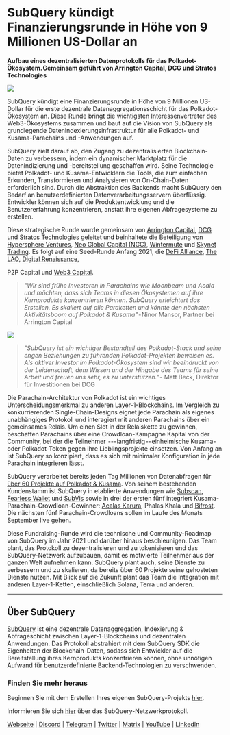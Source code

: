 # SubQuery kündigt Finanzierungsrunde in Höhe von 9 Millionen US-Dollar an

**Aufbau eines dezentralisierten Datenprotokolls für das Polkadot-Ökosystem. Gemeinsam geführt von Arrington Capital, DCG und Stratos Technologies**

![](https://cdn-images-1.medium.com/max/1600/0*PR4oqrB9Am03VseR)

SubQuery kündigt eine Finanzierungsrunde in Höhe von 9 Millionen US-Dollar für die erste dezentrale Datenaggregationsschicht für das Polkadot-Ökosystem an. Diese Runde bringt die wichtigsten Interessenvertreter des Web3-Ökosystems zusammen und baut auf die Vision von SubQuery als grundlegende Datenindexierungsinfrastruktur für alle Polkadot- und Kusama-Parachains und -Anwendungen auf.

SubQuery zielt darauf ab, den Zugang zu dezentralisierten Blockchain-Daten zu verbessern, indem ein dynamischer Marktplatz für die Datenindizierung und -bereitstellung geschaffen wird. Seine Technologie bietet Polkadot- und Kusama-Entwicklern die Tools, die zum einfachen Erkunden, Transformieren und Analysieren von On-Chain-Daten erforderlich sind. Durch die Abstraktion des Backends macht SubQuery den Bedarf an benutzerdefinierten Datenverarbeitungsservern überflüssig. Entwickler können sich auf die Produktentwicklung und die Benutzererfahrung konzentrieren, anstatt ihre eigenen Abfragesysteme zu erstellen.

Diese strategische Runde wurde gemeinsam von [Arrington Capital](https://arringtonxrpcapital.com/), [DCG](https://dcg.co/) und [Stratos Technologies](https://www.stratoslp.com/) geleitet und beinhaltete die Beteiligung von [Hypersphere Ventures](https://hypersphere.ventures/), [Neo Global Capital (NGC)](http://ngc.fund/), [Wintermute](https://www.wintermute.com/) und [Skynet Trading](http://skynettrading.com/). Es folgt auf eine Seed-Runde Anfang 2021, die [DeFi Alliance](https://defialliance.co/), [The LAO](https://www.thelao.io/), [Digital Renaissance](https://drf.ee/),

P2P Capital und [Web3 Capital](https://web3.capital/).



> *"Wir sind frühe Investoren in Parachains wie Moonbeam und Acala und möchten, dass sich Teams in diesen Ökosystemen auf ihre Kernprodukte konzentrieren können. SubQuery erleichtert das Erstellen. Es skaliert auf alle Paraketten und könnte den nächsten Aktivitätsboom auf Polkadot & Kusama"* - Ninor Mansor, Partner bei Arrington Capital

![](https://cdn-images-1.medium.com/max/1600/1*j4VHuY_BgjkYv_bQ6_DmcQ.gif)



> *"SubQuery ist ein wichtiger Bestandteil des Polkadot-Stack und seine engen Beziehungen zu führenden Polkadot-Projekten beweisen es. Als aktiver Investor im Polkadot-Ökosystem sind wir beeindruckt von der Leidenschaft, dem Wissen und der Hingabe des Teams für seine Arbeit und freuen uns sehr, es zu unterstützen."* - Matt Beck, Direktor für Investitionen bei DCG

Die Parachain-Architektur von Polkadot ist ein wichtiges Unterscheidungsmerkmal zu anderen Layer-1-Blockchains. Im Vergleich zu konkurrierenden Single-Chain-Designs eignet jede Parachain als eigenes unabhängiges Protokoll und interagiert mit anderen Parachains über ein gemeinsames Relais. Um einen Slot in der Relaiskette zu gewinnen, beschaffen Parachains über eine Crowdloan-Kampagne Kapital von der Community, bei der die Teilnehmer  --- langfristig -- einheimische Kusama- oder Polkadot-Token gegen ihre Lieblingsprojekte einsetzen. Von Anfang an ist SubQuery so konzipiert, dass es sich mit minimaler Konfiguration in jede Parachain integrieren lässt.

SubQuery verarbeitet bereits jeden Tag Millionen von Datenabfragen für [über 60 Projekte auf Polkadot & Kusama](https://explorer.subquery.network/). Von seinem bestehenden Kundenstamm ist SubQuery in etablierte Anwendungen wie [Subscan](https://subquery.medium.com/subscans-multi-signature-tool-powered-by-subquery-926da3e4fc25), [Fearless Wallet](https://explorer.subquery.network/subquery/ef1rspb/fearless-wallet) und [SubVis](https://subquery.medium.com/explore-kusama-auctions-with-subvis-io-and-subquery-522351538d17) sowie in drei der ersten fünf integriert Kusama-Parachain-Crowdloan-Gewinner: [Acalas Karura](https://subquery.medium.com/karura-integrates-with-subquery-to-aggregate-and-serve-defi-data-to-kusama-builders-d34f0e722311), Phalas Khala und [Bifrost](https://subquery.medium.com/bifrost-chooses-subquery-to-provide-the-data-for-their-new-dapp-c8005ee54f38). Die nächsten fünf Parachain-Crowdloans sollen im Laufe des Monats September live gehen.

Diese Fundraising-Runde wird die technische und Community-Roadmap von SubQuery im Jahr 2021 und darüber hinaus beschleunigen. Das Team plant, das Protokoll zu dezentralisieren und zu tokenisieren und das SubQuery-Netzwerk aufzubauen, damit es motivierte Teilnehmer aus der ganzen Welt aufnehmen kann. SubQuery plant auch, seine Dienste zu verbessern und zu skalieren, da bereits über 60 Projekte seine gehosteten Dienste nutzen. Mit Blick auf die Zukunft plant das Team die Integration mit anderen Layer-1-Ketten, einschließlich Solana, Terra und anderen.



* * * * *



## Über SubQuery

[SubQuery](https://subquery.network) ist eine dezentrale Datenaggregation, Indexierung & Abfrageschicht zwischen Layer-1-Blockchains und dezentralen Anwendungen. Das Protokoll abstrahiert mit dem SubQuery SDK die Eigenheiten der Blockchain-Daten, sodass sich Entwickler auf die Bereitstellung ihres Kernprodukts konzentrieren können, ohne unnötigen Aufwand für benutzerdefinierte Backend-Technologien zu verschwenden.



### Finden Sie mehr heraus

Beginnen Sie mit dem Erstellen Ihres eigenen SubQuery-Projekts [hier](https://doc.subquery.network/).

Informieren Sie sich [hier](https://static.subquery.network/whitepaper.pdf) über das SubQuery-Netzwerkprotokoll.

[Webseite](https://subquery.network/) | [Discord](https://discord.com/invite/78zg8aBSMG) | [Telegram](https://t.me/subquerynetwork) | [Twitter](https://twitter.com/subquerynetwork) | [Matrix](https://matrix.to/#/#subquery:matrix.org) | [YouTube](https://www.youtube.com/channel/UCi1a6NUUjegcLHDFLr7CqLw) | [LinkedIn](https://www.linkedin.com/company/subquery)
